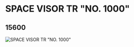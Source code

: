 # SPACE VISOR TR "NO. 1000"
## 15600
![SPACE VISOR TR "NO. 1000"](https://lc-www-live-s.legocdn.com/media/bricks/5/2/6051839.jpg)